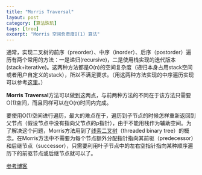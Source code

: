 ```yaml
---
title: "Morris Traversal"
layout: post
category: [算法珠玑]
tags: [tree]
excerpt: "Morris 空间负责度O(1) 算法"
---
```


通常，实现二叉树的前序（preorder）、中序（inorder）、后序（postorder）遍历有两个常用的方法：一是递归(recursive)，二是使用栈实现的迭代版本(stack+iterative)。这两种方法都是O(n)的空间复杂度（递归本身占用stack空间或者用户自定义的stack），所以不满足要求。（用这两种方法实现的中序遍历实现可以参考[这里](https://github.com/AnnieKim/LeetCode/blob/master/BinaryTreeInorderTraversal.h)。）

**Morris Traversal**方法可以做到这两点，与前两种方法的不同在于该方法只需要O(1)空间，而且同样可以在O(n)时间内完成。

要使用O(1)空间进行遍历，最大的难点在于，遍历到子节点的时候怎样重新返回到父节点（假设节点中没有指向父节点的p指针），由于不能用栈作为辅助空间。为了解决这个问题，Morris方法用到了[线索二叉树](http://en.wikipedia.org/wiki/Threaded_binary_tree#The_array_of_Inorder_traversal)（threaded binary tree）的概念。在Morris方法中不需要为每个节点额外分配指针指向其前驱（predecessor）和后继节点（successor），只需要利用叶子节点中的左右空指针指向某种顺序遍历下的前驱节点或后继节点就可以了。



[参考博客](https://www.cnblogs.com/AnnieKim/archive/2013/06/15/MorrisTraversal.html)

